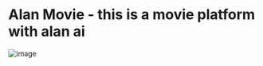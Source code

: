 # Alan Movie - this is a movie platform with alan ai
![image](https://user-images.githubusercontent.com/107199800/207010955-81dafeac-5eae-4374-b7dc-f8278960fc97.png)
